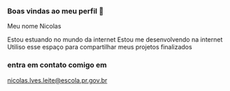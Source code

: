 ### Boas vindas ao meu perfil 🖤

Meu nome Nicolas
 
Estou estuando no mundo da internet
Estou me desenvolvendo na internet
Utiliso esse espaço para compartilhar meus projetos finalizados

### entra em contato comigo em

nicolas.lves.leite@escola.pr.gov.br
